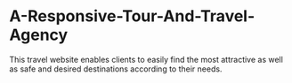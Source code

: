 # A-Responsive-Tour-And-Travel-Agency
This travel website enables clients to easily find the most attractive as well as safe and desired destinations according to their needs.
